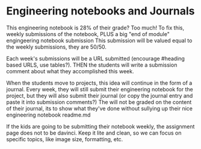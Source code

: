 # Engineering notebooks and Journals

This engineering notebook is 28% of their grade?  Too much!  To fix this, weekly submissions of the notebook, PLUS a big "end of module" engingeering notebook submission
This submission will be valued equal to the weekly submissions, they are 50/50.

Each week's submissions will be a URL submitted (encourage #heading based URLS, use tables?).
THEN the students will write a submission comment about what they accomplished this week.

When the students move to projects, this idea will continue in the form of a journal.  Every week, they will still submit their engineering notebook for the project, but they will
also submit their journal (or copy the journal entry and paste it into submission comments?)  The will not be graded on the content of their journal, its to show what they've done
without sullying up their nice engineering notebook readme.md

If the kids are going to be submitting their notebook weekly, the assignment page does not to be davinci.  Keep it lite and clean, so we can focus on specific topics, like image size,
formatting, etc.

